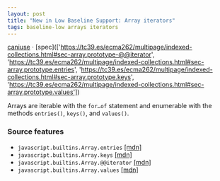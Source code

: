 ```yaml
---
layout: post
title: "New in Low Baseline Support: Array iterators"
tags: baseline-low arrays iterators
---
```


[caniuse](https://caniuse.com/?search=array-iterators) · [spec](['https://tc39.es/ecma262/multipage/indexed-collections.html#sec-array.prototype-@@iterator', 'https://tc39.es/ecma262/multipage/indexed-collections.html#sec-array.prototype.entries', 'https://tc39.es/ecma262/multipage/indexed-collections.html#sec-array.prototype.keys', 'https://tc39.es/ecma262/multipage/indexed-collections.html#sec-array.prototype.values'])

Arrays are iterable with the `for…of` statement and enumerable with the methods `entries()`, `keys()`, and `values()`.

### Source features

- ``javascript.builtins.Array.entries`` [[mdn]](https://developer.mozilla.org/en-US/search?q=javascript.builtins.Array.entries)
- ``javascript.builtins.Array.keys`` [[mdn]](https://developer.mozilla.org/en-US/search?q=javascript.builtins.Array.keys)
- ``javascript.builtins.Array.@@iterator`` [[mdn]](https://developer.mozilla.org/en-US/search?q=javascript.builtins.Array.@@iterator)
- ``javascript.builtins.Array.values`` [[mdn]](https://developer.mozilla.org/en-US/search?q=javascript.builtins.Array.values)
